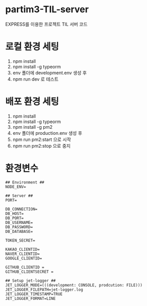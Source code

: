 # partim3-TIL-server

EXPRESS를 이용한 프로젝트 TIL 서버 코드

# 로컬 환경 세팅

1. npm install
2. npm install -g typeorm
3. env 폴더에 development.env 생성 후
4. npm run dev 로 테스트

# 배포 환경 세팅

1. npm install
2. npm install -g typeorm
3. npm install -g pm2
4. env 폴더에 production.env 생성 후
5. npm run pm2:start 으로 시작
6. npm run pm2:stop 으로 중지

# 환경변수

```
## Environment ##
NODE_ENV=

## Server ##
PORT=

DB_CONNECTION=
DB_HOST=
DB_PORT=
DB_USERNAME=
DB_PASSWORD=
DB_DATABASE=

TOKEN_SECRET=

KAKAO_CLIENTID=
NAVER_CLIENTID=
GOOGLE_CLIENTID=

GITHUB_CLIENTID =
GITHUB_CLIENTSECRET =

## Setup jet-logger ##
JET_LOGGER_MODE=(((development: CONSOLE, prodcution: FILE)))
JET_LOGGER_FILEPATH=jet-logger.log
JET_LOGGER_TIMESTAMP=TRUE
JET_LOGGER_FORMAT=LINE
```
